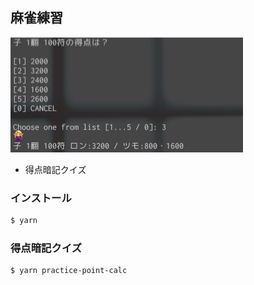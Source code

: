 ## 麻雀練習

![](screenshot.png)

- 得点暗記クイズ

### インストール

```bash
$ yarn
```

### 得点暗記クイズ

```bash
$ yarn practice-point-calc
```

